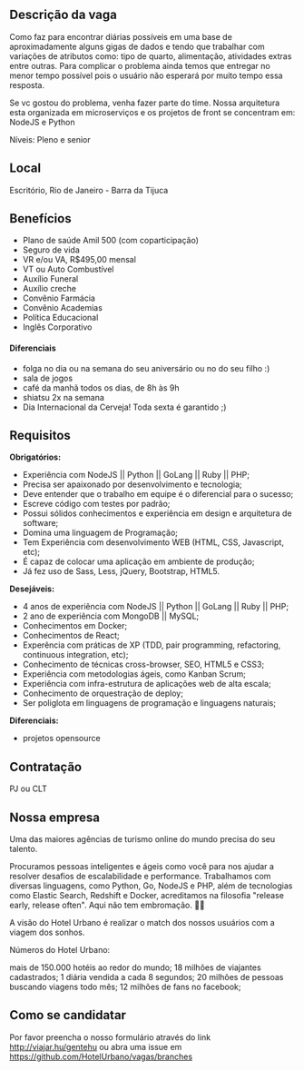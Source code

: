 ## Descrição da vaga

Como faz para encontrar diárias possíveis em uma base de aproximadamente alguns gigas de dados e tendo que trabalhar com variações de atributos como: tipo de quarto, alimentação, atividades extras entre outras. Para complicar o problema ainda temos que entregar no menor tempo possível pois o usuário não esperará por muito tempo essa resposta.

Se vc gostou do problema, venha fazer parte do time. Nossa arquitetura esta organizada em microserviços e os projetos de front se concentram em: NodeJS e Python

Níveis: Pleno e senior

## Local

Escritório, Rio de Janeiro - Barra da Tijuca

## Benefícios

- Plano de saúde Amil 500 (com coparticipação)
- Seguro de vida
- VR e/ou VA, R$495,00 mensal
- VT ou Auto Combustível
- Auxílio Funeral
- Auxílio creche
- Convênio Farmácia
- Convênio Academias
- Política Educacional
- Inglês Corporativo

#### Diferenciais

- folga no dia ou na semana do seu aniversário ou no do seu filho :)
- sala de jogos
- café da manhã todos os dias, de 8h às 9h
- shiatsu 2x na semana
- Dia Internacional da Cerveja! Toda sexta é garantido ;)

## Requisitos

**Obrigatórios:**
- Experiência com NodeJS || Python || GoLang || Ruby || PHP;
- Precisa ser apaixonado por desenvolvimento e tecnologia;
- Deve entender que o trabalho em equipe é o diferencial para o sucesso;
- Escreve código com testes por padrão;
- Possui sólidos conhecimentos e experiência em design e arquitetura de software;
- Domina uma linguagem de Programação;
- Tem Experiência com desenvolvimento WEB (HTML, CSS, Javascript, etc);
- É capaz de colocar uma aplicação em ambiente de produção;
- Já fez uso de Sass, Less, jQuery, Bootstrap, HTML5.


**Desejáveis:**
- 4 anos de experiência com NodeJS || Python || GoLang || Ruby || PHP;
- 2 ano de experiência com MongoDB || MySQL;
- Conhecimentos em Docker;
- Conhecimentos de React;
- Experência com práticas de XP (TDD, pair programming, refactoring, continuous integration, etc);
- Conhecimento de técnicas cross-browser, SEO, HTML5 e CSS3;
- Experiência com metodologias ágeis, como Kanban Scrum;
- Experiência com infra-estrutura de aplicações web de alta escala;
- Conhecimento de orquestração de deploy;
- Ser poliglota em linguagens de programação e linguagens naturais;

**Diferenciais:**
- projetos opensource

## Contratação

PJ ou CLT

## Nossa empresa

Uma das maiores agências de turismo online do mundo precisa do seu talento.

Procuramos pessoas inteligentes e ágeis como você para nos ajudar a resolver desafios de escalabilidade e performance. Trabalhamos com diversas linguagens, como Python, Go, NodeJS e PHP, além de tecnologias como Elastic Search, Redshift e Docker, acreditamos na filosofia "release early, release often". Aqui não tem embromação. 🔪💀

A visão do Hotel Urbano é realizar o match dos nossos usuários com a viagem dos sonhos.

Números do Hotel Urbano:

mais de 150.000 hotéis ao redor do mundo;
18 milhões de viajantes cadastrados;
1 diária vendida a cada 8 segundos;
20 milhões de pessoas buscando viagens todo mês;
12 milhões de fans no facebook;

## Como se candidatar

Por favor preencha o nosso formulário através do link http://viajar.hu/gentehu  ou abra uma issue em https://github.com/HotelUrbano/vagas/branches